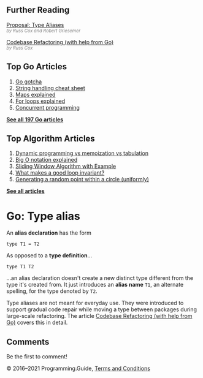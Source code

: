<span class="underline"></span>

<span class="underline"></span>

## Further Reading

[Proposal: Type Aliases](https://github.com/golang/proposal/blob/master/design/18130-type-alias.md)  
<span style="color: grey; font-style: italic; font-size: smaller">by Russ Cox and Robert Griesemer</span>

[Codebase Refactoring (with help from Go)](https://talks.golang.org/2016/refactor.article)  
<span style="color: grey; font-style: italic; font-size: smaller">by Russ Cox</span>

## Top Go Articles

1.  [Go gotcha](go-gotcha.html)
2.  [String handling cheat sheet](string-functions-reference-cheat-sheet.html)
3.  [Maps explained](maps-explained.html)
4.  [For loops explained](for-loop.html)
5.  [Concurrent programming](go-concurrency-tutorial.html)

[**See all 197 Go articles**](index.html)

<span class="underline"></span>

## Top Algorithm Articles

1.  [Dynamic programming vs memoization vs tabulation](../dynamic-programming-vs-memoization-vs-tabulation.html)
2.  [Big O notation explained](../big-o-notation-explained.html)
3.  [Sliding Window Algorithm with Example](../sliding-window-example.html)
4.  [What makes a good loop invariant?](../what-makes-a-good-loop-invariant.html)
5.  [Generating a random point within a circle (uniformly)](../random-point-within-circle.html)

[**See all articles**](../index.html)

# Go: Type alias

An **alias declaration** has the form

    type T1 = T2

As opposed to a **type definition**…

    type T1 T2

…an alias declaration doesn't create a new distinct type different from the type it's created from. It just introduces an **alias name** `T1`, an alternate spelling, for the type denoted by `T2`.

Type aliases are not meant for everyday use. They were introduced to support gradual code repair while moving a type between packages during large-scale refactoring. The article [Codebase Refactoring (with help from Go)](https://talks.golang.org/2016/refactor.article) covers this in detail.

## Comments

Be the first to comment!

© 2016–2021 Programming.Guide, [Terms and Conditions](../terms-and-conditions.html)
